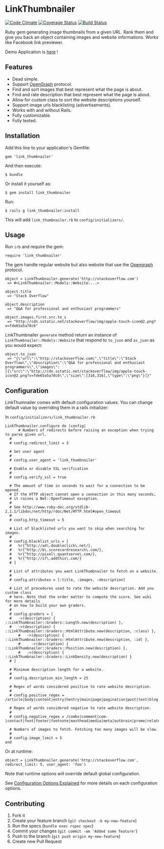 # LinkThumbnailer

[![Code Climate](https://codeclimate.com/github/gottfrois/link_thumbnailer.png)](https://codeclimate.com/github/gottfrois/link_thumbnailer)
[![Coverage Status](https://coveralls.io/repos/gottfrois/link_thumbnailer/badge.png?branch=master)](https://coveralls.io/r/gottfrois/link_thumbnailer?branch=master)
[![Build Status](https://travis-ci.org/gottfrois/link_thumbnailer.png?branch=master)](https://travis-ci.org/gottfrois/link_thumbnailer)

Ruby gem generating image thumbnails from a given URL. Rank them and give you back an object containing images and website informations. Works like Facebook link previewer.

Demo Application is [here](http://link-thumbnailer-demo.herokuapp.com/) !

## Features

- Dead simple.
- Support [OpenGraph](http://ogp.me/) protocol.
- Find and sort images that best represent what the page is about.
- Find and rate description that best represent what the page is about.
- Allow for custom class to sort the website descriptions yourself.
- Support image urls blacklisting (advertisements).
- Works with and without Rails.
- Fully customizable.
- Fully tested.

## Installation

Add this line to your application's Gemfile:

    gem 'link_thumbnailer'

And then execute:

    $ bundle

Or install it yourself as:

    $ gem install link_thumbnailer

Run:

	$ rails g link_thumbnailer:install

This will add `link_thumbnailer.rb` to `config/initializers/`.

## Usage

Run `irb` and require the gem:

	require 'link_thumbnailer'

The gem handle regular website but also website that use the [Opengraph](http://ogp.me/) protocol.

	object = LinkThumbnailer.generate('http://stackoverflow.com')
	 => #<LinkThumbnailer::Models::Website:...>

	object.title
	 => "Stack Overflow"

	object.description
	 => "Q&A for professional and enthusiast programmers"

	object.images.first.src.to_s
	 => "http://cdn.sstatic.net/stackoverflow/img/apple-touch-icon@2.png?v=fde65a5a78c6"

LinkThumbnailer `generate` method return an instance of `LinkThumbnailer::Models::Website` that respond to `to_json` and `as_json` as you would expect:

	object.to_json
	 => "{\"url\":\"http://stackoverflow.com\",\"title\":\"Stack Overflow\",\"description\":\"Q&A for professional and enthusiast programmers\",\"images\":[{\"src\":\"http://cdn.sstatic.net/stackoverflow/img/apple-touch-icon@2.png?v=fde65a5a78c6\",\"size\":[316,316],\"type\":\"png\"}]}"


## Configuration

LinkThumnailer comes with default configuration values. You can change default value by overriding them in a rails initializer:

In `config/initializers/link_thumbnailer.rb`

	LinkThumbnailer.configure do |config|
    	  # Numbers of redirects before raising an exception when trying to parse given url.
	  #
	  # config.redirect_limit = 3

	  # Set user agent
	  #
	  # config.user_agent = 'link_thumbnailer'

	  # Enable or disable SSL verification
	  #
	  # config.verify_ssl = true

	  # The amount of time in seconds to wait for a connection to be opened.
	  # If the HTTP object cannot open a connection in this many seconds,
	  # it raises a Net::OpenTimeout exception.
	  #
	  # See http://www.ruby-doc.org/stdlib-2.1.1/libdoc/net/http/rdoc/Net/HTTP.html#open_timeout
	  #
	  # config.http_timeout = 5

	  # List of blacklisted urls you want to skip when searching for images.
	  #
	  # config.blacklist_urls = [
	  #   %r{^http://ad\.doubleclick\.net/},
	  #   %r{^http://b\.scorecardresearch\.com/},
	  #   %r{^http://pixel\.quantserve\.com/},
	  #   %r{^http://s7\.addthis\.com/}
	  # ]

	  # List of attributes you want LinkThumbnailer to fetch on a website.
	  #
	  # config.attributes = [:title, :images, :description]

	  # List of procedures used to rate the website description. Add you custom class
	  # here. Note that the order matter to compute the score. See wiki for more details
	  # on how to build your own graders.
	  #
	  # config.graders = [
	  #   ->(description) { ::LinkThumbnailer::Graders::Length.new(description) },
	  #   ->(description) { ::LinkThumbnailer::Graders::HtmlAttribute.new(description, :class) },
    	  #   ->(description) { ::LinkThumbnailer::Graders::HtmlAttribute.new(description, :id) },
    	  # 	->(description) { ::LinkThumbnailer::Graders::Position.new(description) },
    	  #   ->(description) { ::LinkThumbnailer::Graders::LinkDensity.new(description) }
	  # ]

	  # Minimum description length for a website.
	  #
	  # config.description_min_length = 25

	  # Regex of words considered positive to rate website description.
	  #
	  # config.positive_regex = /article|body|content|entry|hentry|main|page|pagination|post|text|blog|story/i

	  # Regex of words considered negative to rate website description.
	  #
	  # config.negative_regex = /combx|comment|com-|contact|foot|footer|footnote|masthead|media|meta|outbrain|promo|related|scroll|shoutbox|sidebar|sponsor|shopping|tags|tool|widget|modal/i

	  # Numbers of images to fetch. Fetching too many images will be slow.
	  #
	  # config.image_limit = 5
	end

Or at runtime:

	object = LinkThumbnailer.generate('http://stackoverflow.com', redirect_limit: 5, user_agent: 'foo')

Note that runtime options will override default global configuration.

See [Configuration Options Explained](https://github.com/gottfrois/link_thumbnailer/wiki/Configuration-options-explained) for more details on each configuration options.

## Contributing

1. Fork it
2. Create your feature branch (`git checkout -b my-new-feature`)
3. Run the specs (`bundle exec rspec spec`)
4. Commit your changes (`git commit -am 'Added some feature'`)
5. Push to the branch (`git push origin my-new-feature`)
6. Create new Pull Request
